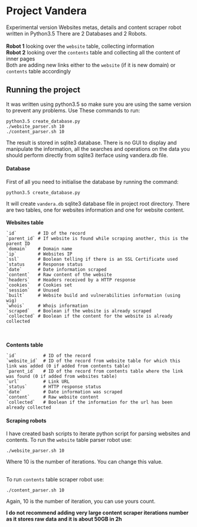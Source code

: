 # Project Vandera
Experimental version
Websites metas, details and content scraper robot written in Python3.5
There are 2 Databases and 2 Robots.<br/><br/>
**Robot 1** looking over the `website` table, collecting information<br/>
**Robot 2** looking over the `contents` table and collecting all the content of inner pages
<br/>
Both are adding new links either to the `website` (if it is new domain) or `contents` table accordingly

## Running the project
It was written using python3.5 so make sure you are using the same version to prevent any problems.
Use These commands to run:
```
python3.5 create_database.py
./website_parser.sh 10
./content_parser.sh 10
```
The result is stored in sqlite3 database. There is no GUI to display and manipulate the information, all the searches and operations on the data you should perform directly from sqlite3 iterface using vandera.db file.
<br/>
#### Database
First of all you need to initialise the database by running the command:
```
python3.5 create_database.py
```
It will create `vandera.db` sqlite3 database file in project root directory. There are two tables, one for websites information and one for website content.
<br/><br/>
**Websites table**
<br/>
```
`id`        # ID of the record
`parent_id` # If website is found while scraping another, this is the parent ID
`domain`    # Domain name
`ip`        # Websites IP
`ssl`       # Boolean telling if there is an SSL Certificate used
`status     # Response status
`date`      # Date information scraped
`content`   # Raw content of the website
`headers`   # Headers received by a HTTP response
`cookies`   # Cookies set
`session`   # Unused
`built`     # Website build and vulnerabilities information (using wig)
`whois`     # Whois information
`scraped`   # Boolean if the website is already scraped
`collected` # Boolean if the content for the website is already collected
```
<br/><br/>
**Contents table**
<br/>
```
`id`          # ID of the record
`website_id`  # ID of the record from website table for which this link was added (0 if added from contents table)
`parent_id`   # ID of the record from contents table where the link was found (0 if added from websites table)
`url`         # Link URL
`status`      # HTTP response status
`date`        # Date information was scraped
`content`     # Raw website content
`collected`   # Boolean if the information for the url has been already collected
```

#### Scraping robots
I have created bash scripts to iterate python script for parsing websites and contents.
To run the `website` table parser robot use:
```
./website_parser.sh 10
```
Where 10 is the number of iterations. You can change this value.<br/><br/>

To run `contents` table scraper robot use:
```
./content_parser.sh 10
```
Again, 10 is the number of iteration, you can use yours count.

**I do not recommend adding very large content scraper iterations number as it stores raw data and it is about 50GB in 2h**
